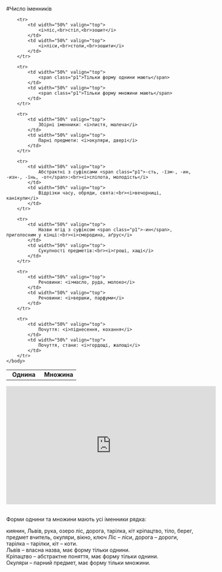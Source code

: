#Число іменників


<table>
    <body>
        <tr>
            <td width="50%" align="center" valign="top">
                <b>Однина</b>
            </td>
            <td width="50%" align="center" valign="top">
                <b>Множина</b>
            </td>
        </tr>

        <tr>
            <td width="50%" valign="top">
                <i>ліс,<br>стіл,<br>зошит</i>
            </td>
            <td width="50%" valign="top">
                <i>ліси,<br>столи,<br>зошити</i>
            </td>
        </tr>

        <tr>
            <td width="50%" valign="top">
                <span class="p1">Тільки форму однини мають</span>
            </td>
            <td width="50%" valign="top">
                <span class="p1">Тільки форму множини мають</span>
            </td>
        </tr>

        <tr>
            <td width="50%" valign="top">
                Збірні іменники: <i>листя, малеча</i>
            </td>
            <td width="50%" valign="top">
                Парні предмети: <i>окуляри, двері</i>
            </td>
        </tr>

        <tr>
            <td width="50%" valign="top">
                Абстрактні з суфіксами <span class="p1">-сть, -їзм-, -ин, -изн-, -їнь, -от</span>:<br><i>сліпота, молодість</i>
            </td>
            <td width="50%" valign="top">
                Відрізки часу, обряди, свята:<br><i>вечорниці, канікули</i>
            </td>
        </tr>

        <tr>
            <td width="50%" valign="top">
                Назви ягід з суфіксом <span class="p1">-ин</span>, приголосним у кінці:<br><i>смородина, аґрус</i>
            </td>
            <td width="50%" valign="top">
                Сукупності предметів:<br><i>гроші, хащі</i>
            </td>
        </tr>

        <tr>
            <td width="50%" valign="top">
                Речовини: <i>масло, руда, молоко</i>
            </td>
            <td width="50%" valign="top">
                Речовини: <i>вершки, парфуми</i>
            </td>
        </tr>

        <tr>
            <td width="50%" valign="top">
                Почуття: <i>піднесення, кохання</i>
            </td>
            <td width="50%" valign="top">
                Почуття, стани: <i>гордощі, жалощі</i>
            </td>
        </tr>
    </body>
</table>


<div class="fluidMedia">
<iframe align="center" width="560" height="315" src="https://www.youtube.com/embed/3TpxLMiL9IQ" frameborder="0" allowfullscreen></iframe>
</div>
<div class="popup">
</div>


<br>
<quiz correctLabel="correct" incorrectLabel="incorrect" checkLabel="check">
    <question text="">
       <p>Форми однини та множини мають усі іменники рядка:

</p>
        <answer>киянин, Львів, рука, озеро</answer>
        <answer correct>ліс, дорога, тарілка, кіт</answer>
        <answer>кріпацтво, тіло, берег, предмет</answer>
        <answer>вчитель, окуляри, вікно, ключ</answer>
        <explanation>
    Ліс – ліси, дорога – дороги, тарілка – тарілки, кіт – коти.<br>
Львів – власна назва, має форму тільки однини.<br>
Кріпацтво – абстрактне поняття, має форму тільки однини.<br>
Окуляри – парний предмет, має форму тільки множини.
        <explanation>
    </question>
</quiz>